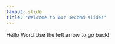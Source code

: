 ```yaml
---
layout: slide
title: "Welcome to our second slide!"
---
```

Hello Word
Use the left arrow to go back!
